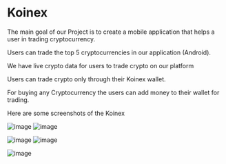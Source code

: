 # Koinex

The main goal of our Project is to create a mobile application that helps a user in trading cryptocurrency.

Users can trade the top 5 cryptocurrencies in our application (Android).

We have live crypto data for users to trade crypto on our platform

Users can trade crypto only through their Koinex wallet.

For buying any Cryptocurrency the users can add money to their wallet for trading.


Here are some screenshots of the Koinex

![image](https://github.com/shrey-patel14/Koinex/assets/92334431/180a8f55-7567-4810-9907-3cc37edd182b)     ![image](https://github.com/shrey-patel14/Koinex/assets/92334431/df2e7da4-b055-4d9b-9d75-a18b36dbcff2)


![image](https://github.com/shrey-patel14/Koinex/assets/92334431/6a25f6dd-2532-4a3a-b522-2ff373a1f978)     ![image](https://github.com/shrey-patel14/Koinex/assets/92334431/6a3d43e3-155e-41ca-9a04-7df9bf5fad3e)

![image](https://github.com/shrey-patel14/Koinex/assets/92334431/6f853b24-3600-4627-8242-b630d85fb06b)
